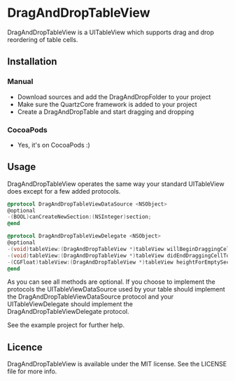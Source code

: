 DragAndDropTableView
=
DragAndDropTableView is a UITableView which supports drag and drop reordering of table cells.

## Installation
### Manual
- Download sources and add the DragAndDropFolder to your project
- Make sure the QuartzCore framework is added to your project
- Create a DragAndDropTable and start dragging and dropping

### CocoaPods
- Yes, it's on CocoaPods :)

## Usage
DragAndDropTableView operates the same way your standard UITableView does except for a few added protocols.

``` objective-c
@protocol DragAndDropTableViewDataSource <NSObject>
@optional
-(BOOL)canCreateNewSection:(NSInteger)section;
@end
```
``` objective-c
@protocol DragAndDropTableViewDelegate <NSObject>
@optional
-(void)tableView:(DragAndDropTableView *)tableView willBeginDraggingCellAtIndexPath:(NSIndexPath *)indexPath placeholderImageView:(UIImageView *)placeHolderImageView;
-(void)tableView:(DragAndDropTableView *)tableView didEndDraggingCellToIndexPath:(NSIndexPath *)indexPath placeHolderView:(UIImageView *)placeholderImageView;
-(CGFloat)tableView:(DragAndDropTableView *)tableView heightForEmptySection:(int)section;
@end
```

As you can see all methods are optional. If you choose to implement the protocols the UITableViewDataSource used by your table should implement the DragAndDropTableViewDataSource protocol and your UITableViewDelegate should implement the DragAndDropTableViewDelegate protocol.

See the example project for further help.

## Licence
DragAndDropTableView is available under the MIT license. See the LICENSE file for more info.